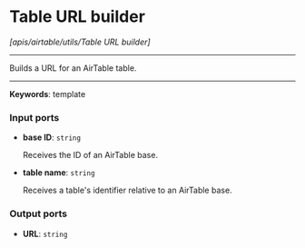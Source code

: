 # Table URL builder

_[apis/airtable/utils/Table URL builder]_

---

Builds a URL for an AirTable table.  

---

__Keywords__: template

### Input ports

* __base ID__: ` string `

    Receives the ID of an AirTable base.  


* __table name__: ` string `

    Receives a table's identifier relative to an AirTable base.  

### Output ports

* __URL__: ` string `

